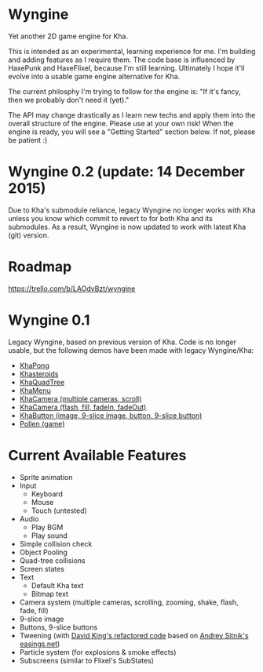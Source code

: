 # Wyngine
Yet another 2D game engine for Kha.

This is intended as an experimental, learning experience for me. I'm building and adding features as I require them. The code base is influenced by HaxePunk and HaxeFlixel, because I'm still learning. Ultimately I hope it'll evolve into a usable game engine alternative for Kha.

The current philosphy I'm trying to follow for the engine is: "If it's fancy, then we probably don't need it (yet)."

The API may change drastically as I learn new techs and apply them into the overall structure of the engine. Please use at your own risk! When the engine is ready, you will see a "Getting Started" section below. If not, please be patient :)

# Wyngine 0.2 (update: 14 December 2015)

Due to Kha's submodule reliance, legacy Wyngine no longer works with Kha unless you know which commit to revert to for both Kha and its submodules.
As a result, Wyngine is now updated to work with latest Kha (git) version.

# Roadmap

https://trello.com/b/LAOdvBzt/wyngine

# Wyngine 0.1

Legacy Wyngine, based on previous version of Kha. Code is no longer usable, but the following demos have been made with legacy Wyngine/Kha:

* [KhaPong](http://coinflipstudios.com/khapong)
* [Khasteroids](http://coinflipstudios.com/khasteroids)
* [KhaQuadTree](http://coinflipstudios.com/khaquadtree)
* [KhaMenu](http://coinflipstudios.com/khamenu)
* [KhaCamera (multiple cameras, scroll)](http://coinflipstudios.com/khacamera)
* [KhaCamera (flash, fill, fadeIn, fadeOut)](http://coinflipstudios.com/khacamera2)
* [KhaButton (image, 9-slice image, button, 9-slice button)](http://coinflipstudios.com/khabutton)
* [Pollen (game)](http://coinflipstudios.com/pollen)

# Current Available Features

* Sprite animation
* Input
	* Keyboard
	* Mouse
	* Touch (untested)
* Audio
	* Play BGM
	* Play sound
* Simple collision check
* Object Pooling
* Quad-tree collisions
* Screen states
* Text
	* Default Kha text
	* Bitmap text
* Camera system (multiple cameras, scrolling, zooming, shake, flash, fade, fill)
* 9-slice image
* Buttons, 9-slice buttons
* Tweening (with [David King's refactored code](https://github.com/oodavid/timestep/blob/master/src/animate/transitions.js) based on [Andrey Sitnik's easings.net](http://easings.net/))
* Particle system (for explosions & smoke effects)
* Subscreens (similar to Flixel's SubStates)
